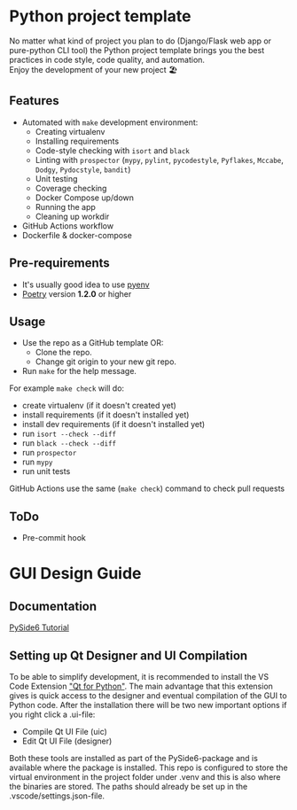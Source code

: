 # Python project template
No matter what kind of project you plan to do (Django/Flask web app or pure-python CLI tool) the Python project template brings you the best practices in code style, code quality, and automation.  
Enjoy the development of your new project :beach_umbrella:

## Features
* Automated with `make` development environment:
  * Creating virtualenv
  * Installing requirements
  * Code-style checking with `isort` and `black`
  * Linting with `prospector` (`mypy`, `pylint`, `pycodestyle`, `Pyflakes`, `Mccabe`, `Dodgy`, `Pydocstyle`, `bandit`)
  * Unit testing
  * Coverage checking
  * Docker Compose up/down
  * Running the app  
  * Cleaning up workdir
* GitHub Actions workflow
* Dockerfile & docker-compose

## Pre-requirements
* It's usually good idea to use [pyenv](https://github.com/pyenv/pyenv)
* [Poetry](https://github.com/python-poetry/poetry) version **1.2.0** or higher 

## Usage
* Use the repo as a GitHub template OR:
  * Clone the repo.
  * Change git origin to your new git repo. 
* Run `make` for the help message.

For example `make check` will do:
* create virtualenv (if it doesn't created yet)
* install requirements (if it doesn't installed yet)
* install dev requirements (if it doesn't installed yet)
* run `isort --check --diff`
* run `black --check --diff`
* run `prospector`
* run `mypy`
* run unit tests

GitHub Actions use the same (`make check`) command to check pull requests 

## ToDo

* Pre-commit hook

# GUI Design Guide
## Documentation
[PySide6 Tutorial](https://www.pythonguis.com/pyside6-tutorial/)

## Setting up Qt Designer and UI Compilation
To be able to simplify development, it is recommended to install the VS Code Extension ["Qt for Python"](https://marketplace.visualstudio.com/items?itemName=seanwu.vscode-qt-for-python). The main advantage that this extension gives is quick access to the designer and eventual compilation of the GUI to Python code. After the installation there will be two new important options if you right click a .ui-file:
- Compile Qt UI File (uic)
- Edit Qt UI File (designer)

Both these tools are installed as part of the PySide6-package and is available where the package is installed. This repo is configured to store the virtual environment in the project folder under .venv and this is also where the binaries are stored. The paths should already be set up in the .vscode/settings.json-file.